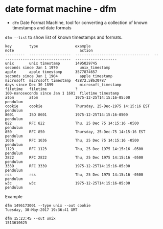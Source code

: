 # date format machine - dfm

- `dfm` Date Format Machine, tool for converting a collection of known timestamps and date formats


`dfm --list` to show list of known timestamps and formats.

    key        type                 example                             note                              action
    ---------  -------------------  ----------------------------------  --------------------------------  -------------------
    unix       unix timestamp       1495029745                          seconds since Jan 1 1970          unix_timestamp
    apple      apple timestamp      3577874657                          seconds since Jan 1 1904          apple_timestamp
    microsoft  microsoft timestamp  42872.58630787                      days since Dec 30 1899            microsoft_timestamp
    filetime   filetime             ?                                   100-nanoseconds since Jan 1 1601  filetime_timestamp
    atom       atom                 1975-12-25T14:15:16-05:00                                             pendulum
    cookie     cookie               Thursday, 25-Dec-1975 14:15:16 EST                                    pendulum
    8601       ISO 8601             1975-12-25T14:15:16-0500                                              pendulum
    822        RFC 822              Thu, 25 Dec 75 14:15:16 -0500                                         pendulum
    850        RFC 850              Thursday, 25-Dec-75 14:15:16 EST                                      pendulum
    1036       RFC 1036             Thu, 25 Dec 75 14:15:16 -0500                                         pendulum
    1123       RFC 1123             Thu, 25 Dec 1975 14:15:16 -0500                                       pendulum
    2822       RFC 2822             Thu, 25 Dec 1975 14:15:16 -0500                                       pendulum
    3339       RFC 3339             1975-12-25T14:15:16-05:00                                             pendulum
    rss        rss                  Thu, 25 Dec 1975 14:15:16 -0500                                       pendulum
    w3c        w3c                  1975-12-25T14:15:16-05:00                                             pendulum

Example

    dfm 1496173001 --type unix --out cookie
    Tuesday, 30-May-2017 19:36:41 GMT

    dfm 15:23:45 --out unix
    1513610625


